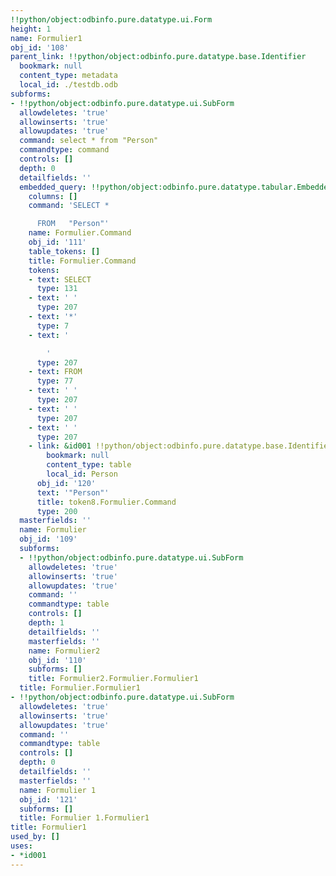 ```yaml
---
!!python/object:odbinfo.pure.datatype.ui.Form
height: 1
name: Formulier1
obj_id: '108'
parent_link: !!python/object:odbinfo.pure.datatype.base.Identifier
  bookmark: null
  content_type: metadata
  local_id: ./testdb.odb
subforms:
- !!python/object:odbinfo.pure.datatype.ui.SubForm
  allowdeletes: 'true'
  allowinserts: 'true'
  allowupdates: 'true'
  command: select * from "Person"
  commandtype: command
  controls: []
  depth: 0
  detailfields: ''
  embedded_query: !!python/object:odbinfo.pure.datatype.tabular.EmbeddedQuery
    columns: []
    command: 'SELECT *

      FROM   "Person"'
    name: Formulier.Command
    obj_id: '111'
    table_tokens: []
    title: Formulier.Command
    tokens:
    - text: SELECT
      type: 131
    - text: ' '
      type: 207
    - text: '*'
      type: 7
    - text: '

        '
      type: 207
    - text: FROM
      type: 77
    - text: ' '
      type: 207
    - text: ' '
      type: 207
    - text: ' '
      type: 207
    - link: &id001 !!python/object:odbinfo.pure.datatype.base.Identifier
        bookmark: null
        content_type: table
        local_id: Person
      obj_id: '120'
      text: '"Person"'
      title: token8.Formulier.Command
      type: 200
  masterfields: ''
  name: Formulier
  obj_id: '109'
  subforms:
  - !!python/object:odbinfo.pure.datatype.ui.SubForm
    allowdeletes: 'true'
    allowinserts: 'true'
    allowupdates: 'true'
    command: ''
    commandtype: table
    controls: []
    depth: 1
    detailfields: ''
    masterfields: ''
    name: Formulier2
    obj_id: '110'
    subforms: []
    title: Formulier2.Formulier.Formulier1
  title: Formulier.Formulier1
- !!python/object:odbinfo.pure.datatype.ui.SubForm
  allowdeletes: 'true'
  allowinserts: 'true'
  allowupdates: 'true'
  command: ''
  commandtype: table
  controls: []
  depth: 0
  detailfields: ''
  masterfields: ''
  name: Formulier 1
  obj_id: '121'
  subforms: []
  title: Formulier 1.Formulier1
title: Formulier1
used_by: []
uses:
- *id001
---
```


